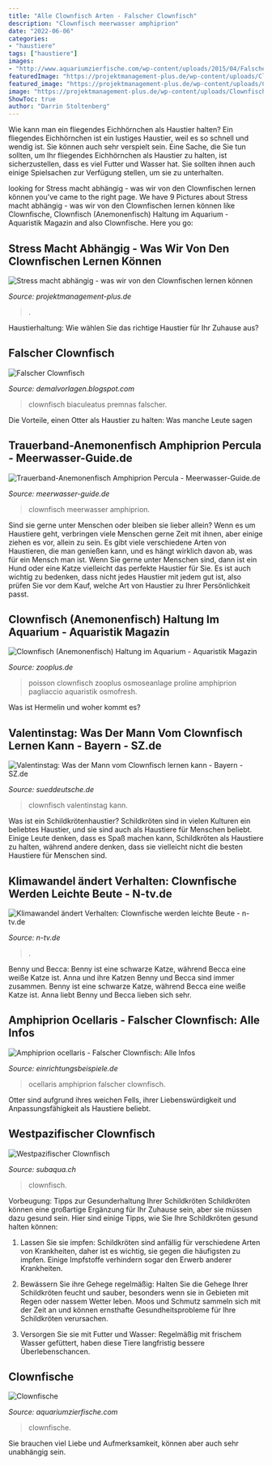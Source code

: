 ```yaml
---
title: "Alle Clownfisch Arten - Falscher Clownfisch"
description: "Clownfisch meerwasser amphiprion"
date: "2022-06-06"
categories:
- "haustiere"
tags: ["haustiere"]
images:
- "http://www.aquariumzierfische.com/wp-content/uploads/2015/04/Falscher-Clownfisch-300x225.jpg"
featuredImage: "https://projektmanagement-plus.de/wp-content/uploads/Clownfische.png"
featured_image: "https://projektmanagement-plus.de/wp-content/uploads/Clownfische.png"
image: "https://projektmanagement-plus.de/wp-content/uploads/Clownfische.png"
ShowToc: true
author: "Darrin Stoltenberg"
---
```



Wie kann man ein fliegendes Eichhörnchen als Haustier halten?
Ein fliegendes Eichhörnchen ist ein lustiges Haustier, weil es so schnell und wendig ist. Sie können auch sehr verspielt sein. Eine Sache, die Sie tun sollten, um Ihr fliegendes Eichhörnchen als Haustier zu halten, ist sicherzustellen, dass es viel Futter und Wasser hat. Sie sollten ihnen auch einige Spielsachen zur Verfügung stellen, um sie zu unterhalten.

	

		
looking for Stress macht abhängig - was wir von den Clownfischen lernen können you've came to the right page. We have 9 Pictures about Stress macht abhängig - was wir von den Clownfischen lernen können like Clownfische, Clownfisch (Anemonenfisch) Haltung im Aquarium - Aquaristik Magazin and also Clownfische. Here you go:
		
    
## Stress Macht Abhängig - Was Wir Von Den Clownfischen Lernen Können

<img loading=lazy src="https://projektmanagement-plus.de/wp-content/uploads/Clownfische.png" onerror="this.onerror=null;this.src='https://tse1.mm.bing.net/th?id=OIP.xYVXoHxJnRcChd9OzUkzzgHaEK&amp;pid=15.1';" alt="Stress macht abhängig - was wir von den Clownfischen lernen können">

_Source: projektmanagement-plus.de_

>. 

	

Haustierhaltung: Wie wählen Sie das richtige Haustier für Ihr Zuhause aus?

    
## Falscher Clownfisch

<img loading=lazy src="https://www.whitecorals.com/media/images/org/premnas-biaculeatus-goldflake-maroon-anemonenfisch.jpg" onerror="this.onerror=null;this.src='https://tse3.mm.bing.net/th?id=OIP.Z0CoHmw6tgxAvbu5KkR5MgHaE8&amp;pid=15.1';" alt="Falscher Clownfisch">

_Source: demalvorlagen.blogspot.com_

>clownfisch biaculeatus premnas falscher. 

	

Die Vorteile, einen Otter als Haustier zu halten: Was manche Leute sagen

    
## Trauerband-Anemonenfisch Amphiprion Percula - Meerwasser-Guide.de

<img loading=lazy src="http://www.meerwasser-guide.de/wp-content/uploads/2020/08/Echter-Clownfisch-Paar.jpg" onerror="this.onerror=null;this.src='https://tse2.mm.bing.net/th?id=OIP.pK5juWnkV9fo3haqpkVVgAHaFj&amp;pid=15.1';" alt="Trauerband-Anemonenfisch Amphiprion Percula - Meerwasser-Guide.de">

_Source: meerwasser-guide.de_

>clownfisch meerwasser amphiprion. 

	

Sind sie gerne unter Menschen oder bleiben sie lieber allein?
Wenn es um Haustiere geht, verbringen viele Menschen gerne Zeit mit ihnen, aber einige ziehen es vor, allein zu sein. Es gibt viele verschiedene Arten von Haustieren, die man genießen kann, und es hängt wirklich davon ab, was für ein Mensch man ist. Wenn Sie gerne unter Menschen sind, dann ist ein Hund oder eine Katze vielleicht das perfekte Haustier für Sie. Es ist auch wichtig zu bedenken, dass nicht jedes Haustier mit jedem gut ist, also prüfen Sie vor dem Kauf, welche Art von Haustier zu Ihrer Persönlichkeit passt.

    
## Clownfisch (Anemonenfisch) Haltung Im Aquarium - Aquaristik Magazin

<img loading=lazy src="https://www.zooplus.de/magazin/wp-content/uploads/2017/06/fotolia_157206808.jpg" onerror="this.onerror=null;this.src='https://tse3.mm.bing.net/th?id=OIP.hHBk_7FTQIWqAKBRwNMDcwHaE8&amp;pid=15.1';" alt="Clownfisch (Anemonenfisch) Haltung im Aquarium - Aquaristik Magazin">

_Source: zooplus.de_

>poisson clownfisch zooplus osmoseanlage proline amphiprion pagliaccio aquaristik osmofresh. 

	

Was ist Hermelin und woher kommt es?

    
## Valentinstag: Was Der Mann Vom Clownfisch Lernen Kann - Bayern - SZ.de

<img loading=lazy src="https://www.sueddeutsche.de/image/sz.1.2859429/704x396?v=1519345645" onerror="this.onerror=null;this.src='https://tse1.mm.bing.net/th?id=OIP.esym1p4zzw-ihNA916A8TgHaEK&amp;pid=15.1';" alt="Valentinstag: Was der Mann vom Clownfisch lernen kann - Bayern - SZ.de">

_Source: sueddeutsche.de_

>clownfisch valentinstag kann. 

	

Was ist ein Schildkrötenhaustier?
Schildkröten sind in vielen Kulturen ein beliebtes Haustier, und sie sind auch als Haustiere für Menschen beliebt. Einige Leute denken, dass es Spaß machen kann, Schildkröten als Haustiere zu halten, während andere denken, dass sie vielleicht nicht die besten Haustiere für Menschen sind.

    
## Klimawandel ändert Verhalten: Clownfische Werden Leichte Beute - N-tv.de

<img loading=lazy src="http://bilder4.n-tv.de/img/incoming/origs3498751/1032737648-w1000-h960/13596598.jpg" onerror="this.onerror=null;this.src='https://tse1.mm.bing.net/th?id=OIP.3bYvBOHDL83yQYwkEFh2PQHaFz&amp;pid=15.1';" alt="Klimawandel ändert Verhalten: Clownfische werden leichte Beute - n-tv.de">

_Source: n-tv.de_

>. 

	

Benny und Becca: Benny ist eine schwarze Katze, während Becca eine weiße Katze ist.
Anna und ihre Katzen Benny und Becca sind immer zusammen. Benny ist eine schwarze Katze, während Becca eine weiße Katze ist. Anna liebt Benny und Becca lieben sich sehr.

    
## Amphiprion Ocellaris - Falscher Clownfisch: Alle Infos

<img loading=lazy src="https://www.einrichtungsbeispiele.de/16to9/w1920/images_26668/aquarium-einrichten-mit-falscher-clown---anemonenfisch---amphiprion-ocellaris__3dbfc4664e8d4b6bd6f8fadad9f82e3f.jpg" onerror="this.onerror=null;this.src='https://tse4.mm.bing.net/th?id=OIP.-XK6ZILJ_uENuxe8IE2ZLwHaEK&amp;pid=15.1';" alt="Amphiprion ocellaris - Falscher Clownfisch: Alle Infos">

_Source: einrichtungsbeispiele.de_

>ocellaris amphiprion falscher clownfisch. 

	

Otter sind aufgrund ihres weichen Fells, ihrer Liebenswürdigkeit und Anpassungsfähigkeit als Haustiere beliebt.

    
## Westpazifischer Clownfisch

<img loading=lazy src="http://www.subaqua.ch/Bilder/westpazifischer_clownfisch_06.jpg" onerror="this.onerror=null;this.src='https://tse4.mm.bing.net/th?id=OIP.KOt61B-N3p5LcJYoHXxB7wHaFj&amp;pid=15.1';" alt="Westpazifischer Clownfisch">

_Source: subaqua.ch_

>clownfisch. 

	

Vorbeugung: Tipps zur Gesunderhaltung Ihrer Schildkröten
Schildkröten können eine großartige Ergänzung für Ihr Zuhause sein, aber sie müssen dazu gesund sein. Hier sind einige Tipps, wie Sie Ihre Schildkröten gesund halten können:
1. Lassen Sie sie impfen: Schildkröten sind anfällig für verschiedene Arten von Krankheiten, daher ist es wichtig, sie gegen die häufigsten zu impfen. Einige Impfstoffe verhindern sogar den Erwerb anderer Krankheiten.

2. Bewässern Sie ihre Gehege regelmäßig: Halten Sie die Gehege Ihrer Schildkröten feucht und sauber, besonders wenn sie in Gebieten mit Regen oder nassem Wetter leben. Moos und Schmutz sammeln sich mit der Zeit an und können ernsthafte Gesundheitsprobleme für Ihre Schildkröten verursachen.

3. Versorgen Sie sie mit Futter und Wasser: Regelmäßig mit frischem Wasser gefüttert, haben diese Tiere langfristig bessere Überlebenschancen.

    
## Clownfische

<img loading=lazy src="http://www.aquariumzierfische.com/wp-content/uploads/2015/04/Falscher-Clownfisch-300x225.jpg" onerror="this.onerror=null;this.src='https://tse2.mm.bing.net/th?id=OIP.zoR3LeueAiGK5B68CuEzswAAAA&amp;pid=15.1';" alt="Clownfische">

_Source: aquariumzierfische.com_

>clownfische. 

	

Sie brauchen viel Liebe und Aufmerksamkeit, können aber auch sehr unabhängig sein.

